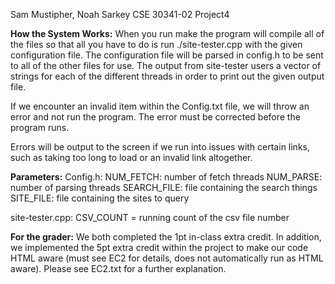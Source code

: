 Sam Mustipher, Noah Sarkey
CSE 30341-02 Project4

**How the System Works:**
When you run make the program will compile all of the files so that all you have
to do is run ./site-tester.cpp with the given configuration file. The configuration
file will be parsed in config.h to be sent to all of the other files for use. The 
output from site-tester users a vector of strings for each of the different threads 
in order to print out the given output file. 

If we encounter an invalid item within the Config.txt file, we will throw an error
and not run the program. The error must be corrected before the program runs.

Errors will be output to the screen if we run into issues with certain links, such
as taking too long to load or an invalid link altogether.


**Parameters:**
Config.h:
	NUM_FETCH: number of fetch threads
	NUM_PARSE: number of parsing threads
	SEARCH_FILE: file containing the search things
	SITE_FILE: file containing the sites to query

site-tester.cpp:
	CSV_COUNT = running count of the csv file number


**For the grader:**
We both completed the 1pt in-class extra credit. In addition, we implemented the
5pt extra credit within the project to make our code HTML aware (must see EC2 for
details, does not automatically run as HTML aware). Please see EC2.txt for a 
further explanation.
